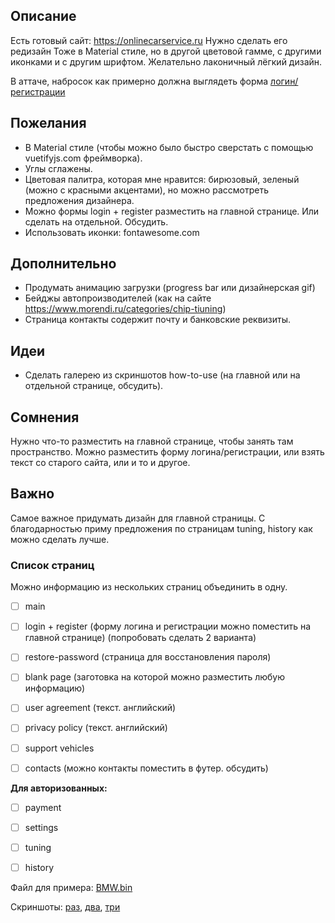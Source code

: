 ## Описание

Есть готовый сайт: https://onlinecarservice.ru
Нужно сделать его редизайн 
Тоже в Material стиле, но в другой цветовой гамме, с другими иконками и с другим шрифтом.
Желательно лаконичный лёгкий дизайн.

В аттаче, набросок как примерно должна выглядеть форма [логин/регистрации](./images/login_form.jpg)


## Пожелания

- В Material стиле (чтобы можно было быстро сверстать с помощью vuetifyjs.com фреймворка).
- Углы сглажены.
- Цветовая палитра, которая мне нравится: бирюзовый, зеленый (можно с красными акцентами), но можно рассмотреть предложения дизайнера.
- Можно формы login + register  разместить на главной странице. Или сделать на отдельной. Обсудить.
- Использовать иконки: fontawesome.com


## Дополнительно

- Продумать анимацию загрузки (progress bar или дизайнерская gif)
- Бейджы автопроизводителей (как на сайте https://www.morendi.ru/categories/chip-tiuning)
- Страница контакты содержит почту и банковские реквизиты.

## Идеи

- Сделать галерею из скриншотов how-to-use (на главной или на отдельной странице, обсудить).

## Сомнения

Нужно что-то разместить на главной странице, чтобы занять там пространство.
Можно разместить форму логина/регистрации, или взять текст со старого сайта, или и то и другое.

## Важно

Самое важное придумать дизайн для главной страницы.
С благодарностью приму предложения по страницам tuning, history как можно сделать лучше.


### Список страниц

Можно информацию из нескольких страниц объединить в одну.

- [ ] main
- [ ] login + register      (форму логина и регистрации можно поместить на главной странице) (попробовать сделать 2 варианта)
- [ ] restore-password      (страница для восстановления пароля)
- [ ] blank page            (заготовка на которой можно разместить любую информацию)
- [ ] user agreement       (текст. английский)
- [ ] privacy policy       (текст. английский)
- [ ] support vehicles
- [ ] contacts             (можно контакты поместить в футер. обсудить)


**Для авторизованных:**

- [ ] payment
- [ ] settings
- [ ] tuning    
- [ ] history


Файл для примера: [BMW.bin](./files/BMW.bin)

Скриншоты: [раз](./images/tuning_1.jpg), [два](./images/tuning_2.jpg), [три](./images/tuning_3.jpg)


